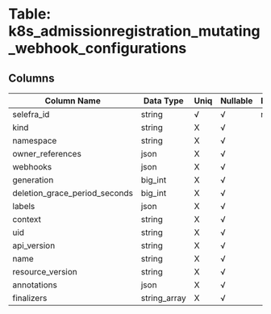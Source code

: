 # Table: k8s_admissionregistration_mutating_webhook_configurations

## Columns 

|  Column Name   |  Data Type  | Uniq | Nullable | Description | 
|  ----  | ----  | ----  | ----  | ---- | 
| selefra_id | string | √ | √ | random id | 
| kind | string | X | √ |  | 
| namespace | string | X | √ |  | 
| owner_references | json | X | √ |  | 
| webhooks | json | X | √ |  | 
| generation | big_int | X | √ |  | 
| deletion_grace_period_seconds | big_int | X | √ |  | 
| labels | json | X | √ |  | 
| context | string | X | √ |  | 
| uid | string | X | √ |  | 
| api_version | string | X | √ |  | 
| name | string | X | √ |  | 
| resource_version | string | X | √ |  | 
| annotations | json | X | √ |  | 
| finalizers | string_array | X | √ |  | 


